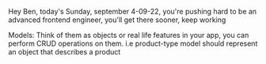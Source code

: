 Hey Ben, today's Sunday, september 4-09-22, you're pushing hard to be an advanced frontend engineer, you'll get there sooner, keep working

Models: Think of them as objects or real life features in your app, you can perform CRUD operations on them.
i.e product-type model should represent an object that describes a product
